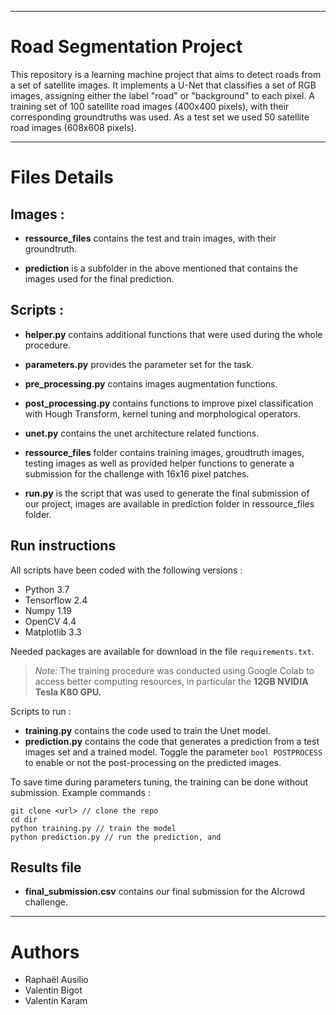 ***
# Road Segmentation Project

This repository is a learning machine project that aims to detect roads from a set of satellite images. It implements a U-Net that classifies a set of RGB images, assigning either the label "road" or "background" to each pixel. A training set of 100 satellite road images (400x400 pixels), with their corresponding groundtruths was used. As a test set we used 50 satellite road images (608x608 pixels).

***
# Files Details

## Images : 

- **ressource_files** contains the test and train images, with their groundtruth.

- **prediction** is a subfolder in the above mentioned that contains the images used for the final prediction.

## Scripts  : 

- **helper.py** contains additional functions that were used during the whole procedure.

- **parameters.py** provides the parameter set for the task.

- **pre_processing.py** contains images augmentation functions.

- **post_processing.py** contains functions to improve pixel classification with Hough Transform, kernel tuning and morphological operators.

- **unet.py** contains the unet architecture related functions.

- **ressource_files** folder contains training images, groudtruth images, testing images as well as provided helper functions to generate a submission for the challenge with 16x16 pixel patches.

- **run.py** is the script that was used to generate the final submission of our project, images are available in prediction folder in ressource_files folder.

## Run instructions

All scripts have been coded with the following versions :

- Python 3.7
- Tensorflow 2.4
- Numpy 1.19
- OpenCV 4.4
- Matplotlib 3.3

Needed packages are available for download in the file ```requirements.txt```.

>*Note:* The training procedure was conducted using Google Colab to access better computing resources, in particular the **12GB NVIDIA Tesla K80 GPU.**

Scripts to run :

- **training.py** contains the code used to train the Unet model.
- **prediction.py** contains the code that generates a prediction from a test images set and a trained model. Toggle the parameter ```bool POSTPROCESS``` to enable or not the post-processing on the predicted images.

To save time during parameters tuning, the training can be done without submission. Example commands :

```
git clone <url> // clone the repo
cd dir
python training.py // train the model
python prediction.py // run the prediction, and 
```

## Results file

- **final_submission.csv** contains our final submission for the AIcrowd challenge.

***

# Authors

- Raphaël Ausilio
- Valentin Bigot
- Valentin Karam
